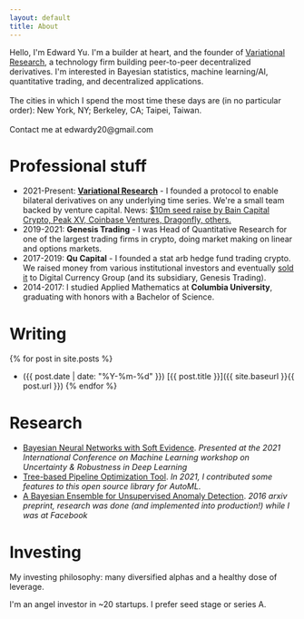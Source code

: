 ```yaml
---
layout: default
title: About
---
```


<p class="message">
  Hello, I'm Edward Yu. I'm a builder at heart, and the founder of <a href="https://variational.io">Variational Research</a>, a technology firm building peer-to-peer decentralized derivatives. I'm interested in Bayesian statistics, machine learning/AI, quantitative trading, and decentralized applications.
<br><br>
  The cities in which I spend the most time these days are (in no particular order): New York, NY; Berkeley, CA; Taipei, Taiwan. 
  <br><br>
  Contact me at edwardy20@gmail.com
</p>

# Professional stuff
* 2021-Present: **[Variational Research](https://variational.io)** - I founded a protocol to enable bilateral derivatives on any underlying time series. We're a small team backed by venture capital. News: <a href="https://www.theblock.co/post/322653/arbitrum-crypto-protocol-variational-funding">$10m seed raise by Bain Capital Crypto, Peak XV, Coinbase Ventures, Dragonfly, others.</a>
* 2019-2021: **Genesis Trading** - I was Head of Quantitative Research for one of the largest trading firms in crypto, doing market making on linear and options markets.
* 2017-2019: **Qu Capital** - I founded a stat arb hedge fund trading crypto. We raised money from various institutional investors and eventually [sold it](https://www.coindesk.com/markets/2019/09/20/genesis-trading-acquires-quant-investment-firm-qu-capital) to Digital Currency Group (and its subsidiary, Genesis Trading).
* 2014-2017: I studied Applied Mathematics at **Columbia University**, graduating with honors with a Bachelor of Science.

# Writing
{% for post in site.posts %}
* ({{ post.date | date: "%Y-%m-%d" }}) [{{ post.title }}]({{ site.baseurl }}{{ post.url }})
{% endfor %}

# Research
* [Bayesian Neural Networks with Soft Evidence](https://arxiv.org/abs/2010.09570). *Presented at the 2021 International Conference on Machine Learning workshop on Uncertainty & Robustness in Deep Learning*
* [Tree-based Pipeline Optimization Tool](https://github.com/EpistasisLab/tpot). *In 2021, I contributed some features to this open source library for AutoML.* 
* [A Bayesian Ensemble for Unsupervised Anomaly Detection](https://arxiv.org/abs/1610.07677). *2016 arxiv preprint, research was done (and implemented into production!) while I was at Facebook*

# Investing
My investing philosophy: many diversified alphas and a healthy dose of leverage.

I'm an angel investor in ~20 startups. I prefer seed stage or series A. 